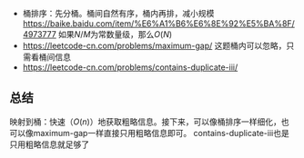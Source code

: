 - 桶排序：先分桶。桶间自然有序，桶内再排，减小规模
https://baike.baidu.com/item/%E6%A1%B6%E6%8E%92%E5%BA%8F/4973777
如果$N/M$为常数量级，那么$O(N)$
- https://leetcode-cn.com/problems/maximum-gap/
这题桶内可以忽略，只需看桶间信息
- https://leetcode-cn.com/problems/contains-duplicate-iii/

## 总结
映射到桶：快速（$O(n)$）地获取粗略信息。接下来，可以像桶排序一样细化，也可以像maximum-gap一样直接只用粗略信息即可。
contains-duplicate-iii也是只用粗略信息就足够了
